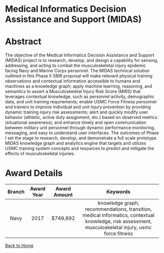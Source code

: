 
Medical Informatics Decision Assistance and Support (MIDAS)
===========================================================

# Abstract


The objective of the Medical Informatics Decision Assistance and Support (MIDAS) project is to research, develop, and design a capability for sensing, addressing, and acting to combat the musculoskeletal injury epidemic facing Navy and Marine Corps personnel. The MIDAS technical solution outlined in this Phase II SBIR proposal will make relevant physical training observations and contextual information accessible to humans and machines as a knowledge graph; apply machine learning, reasoning, and semantics to assert a Musculoskeletal Injury Risk Score (MIRS) that leverages contextual knowledge, such as personnel activity, demographic data, and unit training requirements; enable USMC Force Fitness personnel and trainers to improve individual and unit injury prevention by providing dynamic training injury risk assessments; alert and quickly modify user behavior (athletic, active duty assignment, etc.) based on observed metrics (situational awareness); and enhance timely and open communication between military unit personnel through dynamic performance monitoring, messaging, and easy to understand user interfaces. The outcomes of Phase I set the stage to research, develop, and demonstrate a full scale prototype MIDAS knowledge graph and analytics engine that targets and utilizes USMC training system concepts and resources to predict and mitigate the effects of musculoskeletal injuries.  

# Award Details

|Branch|Award Year|Award Amount|Keywords|
| :---: | :---: | :---: | :---: |
|Navy|2017|$749,892|knowledge graph, recommendations, transition, medical informatics, contextual knowledge, risk assessment, musculoskeletal injury, usmc force fitness|
  
  


[Back to Home](https://github.com/chrischow/dod_sbir_awards/DJ/#1916)
